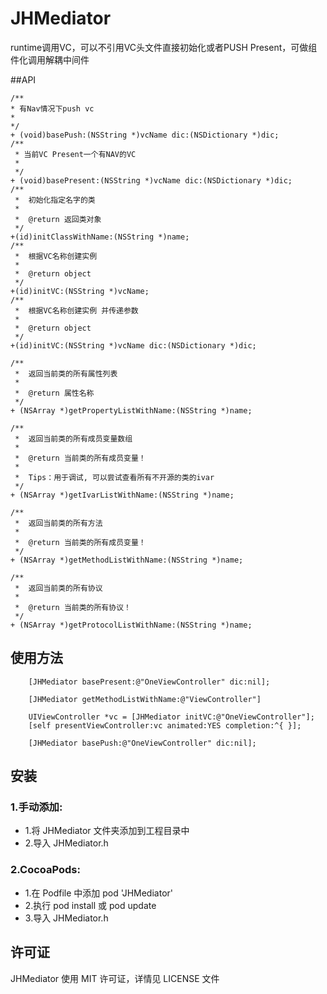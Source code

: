 # JHMediator
runtime调用VC，可以不引用VC头文件直接初始化或者PUSH Present，可做组件化调用解耦中间件

##API
```objc
/**
* 有Nav情况下push vc
*
*/
+ (void)basePush:(NSString *)vcName dic:(NSDictionary *)dic;
/**
 * 当前VC Present一个有NAV的VC
 *
 */
+ (void)basePresent:(NSString *)vcName dic:(NSDictionary *)dic;
/**
 *  初始化指定名字的类
 *
 *  @return 返回类对象
 */
+(id)initClassWithName:(NSString *)name;
/**
 *  根据VC名称创建实例
 *
 *  @return object
 */
+(id)initVC:(NSString *)vcName;
/**
 *  根据VC名称创建实例 并传递参数
 *
 *  @return object
 */
+(id)initVC:(NSString *)vcName dic:(NSDictionary *)dic;

/**
 *  返回当前类的所有属性列表
 *
 *  @return 属性名称
 */
+ (NSArray *)getPropertyListWithName:(NSString *)name;

/**
 *  返回当前类的所有成员变量数组
 *
 *  @return 当前类的所有成员变量！
 *
 *  Tips：用于调试, 可以尝试查看所有不开源的类的ivar
 */
+ (NSArray *)getIvarListWithName:(NSString *)name;

/**
 *  返回当前类的所有方法
 *
 *  @return 当前类的所有成员变量！
 */
+ (NSArray *)getMethodListWithName:(NSString *)name;

/**
 *  返回当前类的所有协议
 *
 *  @return 当前类的所有协议！
 */
+ (NSArray *)getProtocolListWithName:(NSString *)name;
```
## 使用方法
 
```objc
    [JHMediator basePresent:@"OneViewController" dic:nil];
    
    [JHMediator getMethodListWithName:@"ViewController"]

    UIViewController *vc = [JHMediator initVC:@"OneViewController"];
    [self presentViewController:vc animated:YES completion:^{ }];

    [JHMediator basePush:@"OneViewController" dic:nil];

```
##  安装
### 1.手动添加:<br>
*   1.将 JHMediator 文件夹添加到工程目录中<br>
*   2.导入 JHMediator.h

### 2.CocoaPods:<br>
*   1.在 Podfile 中添加 pod 'JHMediator'<br>
*   2.执行 pod install 或 pod update<br>
*   3.导入 JHMediator.h



##  许可证
JHMediator 使用 MIT 许可证，详情见 LICENSE 文件
